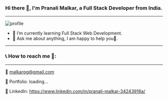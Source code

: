 ### Hi there 👋, I'm Pranali Malkar, a Full Stack Developer from India.
- - -
![profile](https://user-images.githubusercontent.com/77038745/127829494-f06e9518-cdb2-46e2-9004-58f5e5a530f9.gif "Title")

- 🌱 I’m currently learning Full Stack Web Development.
- 💬 Ask me about anything, I am happy to help you🙂.
- - - 

### 📞 How to reach me 💁:
- - -
📧 malkarpg@gmail.com

🎨 Portfolio: loading...

💼 LinkedIn: https://www.linkedin.com/in/pranali-malkar-34243916a/

<!--
**Pranali-5/Pranali-5** is a ✨ _special_ ✨ repository because its `README.md` (this file) appears on your GitHub profile.

Here are some ideas to get you started:

- 🔭 I’m currently working on ...
- 🌱 I’m currently learning Full Stack Web Development
- 👯 I’m looking to collaborate on ...
- 🤔 I’m looking for help with ...
- 💬 Ask me about ...
- 📫 How to reach me: ...
- 😄 Pronouns: ...
- ⚡ Fun fact: ...
-->
